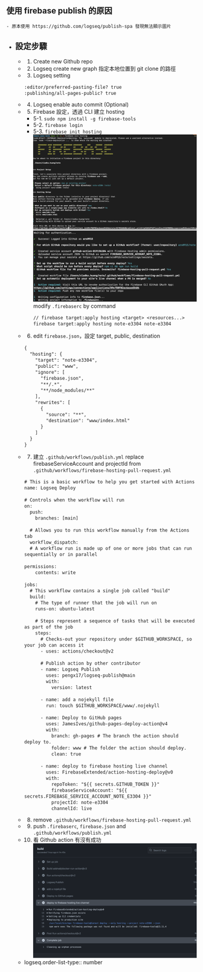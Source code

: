 ## 使用 firebase publish 的原因
	- 原本使用 https://github.com/logseq/publish-spa 發現無法顯示圖片
- ## 設定步驟
	- 1. Create new Github repo
	- 2. Logseq create new graph 指定本地位置到 git clone 的路徑
	- 3. Logseq setting
	  ```
	  :editor/preferred-pasting-file? true
	  :publishing/all-pages-public? true
	  ```
	- 4. Logseq enable auto commit (Optional)
	- 5. Firebase 設定，透過 CLI 建立 hosting
		- 5-1. `sudo npm install -g firebase-tools`
		- 5-2. `firebase login`
		- 5-3. `firebase init hosting`
		  ![image.png](../assets/image_1719212096536_0.png)
		  ![image.png](../assets/image_1719212150032_0.png)modify `.firebaserc` by command 
		  ```
		  // firebase target:apply hosting <target> <resources...>
		  firebase target:apply hosting note-e3304 note-e3304
		  ```
	- 6. edit `firebase.json`，設定 target, public, destination
	  ```
	  {
	    "hosting": {
	      "target": "note-e3304",
	      "public": "www",
	      "ignore": [
	        "firebase.json",
	        "**/.*",
	        "**/node_modules/**"
	      ],
	      "rewrites": [
	        {
	          "source": "**",
	          "destination": "www/index.html"
	        }
	      ]
	    }
	  }
	  ```
	- 7. 建立 `.github/workflows/publish.yml` replace firebaseServiceAccount and projectId from `.github/workflows/firebase-hosting-pull-request.yml`
	  ```
	  # This is a basic workflow to help you get started with Actions
	  name: Logseq Deploy
	  
	  # Controls when the workflow will run
	  on:
	    push:
	      branches: [main]
	  
	    # Allows you to run this workflow manually from the Actions tab
	    workflow_dispatch:
	    # A workflow run is made up of one or more jobs that can run sequentially or in parallel
	  
	  permissions:
	      contents: write
	  
	  jobs:
	    # This workflow contains a single job called "build"
	    build:
	      # The type of runner that the job will run on
	      runs-on: ubuntu-latest
	  
	      # Steps represent a sequence of tasks that will be executed as part of the job
	      steps:
	        # Checks-out your repository under $GITHUB_WORKSPACE, so your job can access it
	        - uses: actions/checkout@v2
	        
	        # Publish action by other contributor
	        - name: Logseq Publish
	          uses: pengx17/logseq-publish@main
	          with:
	            version: latest
	  
	        - name: add a nojekyll file
	          run: touch $GITHUB_WORKSPACE/www/.nojekyll
	  
	        - name: Deploy to GitHub pages
	          uses: JamesIves/github-pages-deploy-action@v4
	          with:
	            branch: gh-pages # The branch the action should deploy to.
	            folder: www # The folder the action should deploy.
	            clean: true
	  
	        - name: deploy to firebase hosting live channel
	          uses: FirebaseExtended/action-hosting-deploy@v0
	          with:
	            repoToken: "${{ secrets.GITHUB_TOKEN }}"
	            firebaseServiceAccount: "${{ secrets.FIREBASE_SERVICE_ACCOUNT_NOTE_E3304 }}"
	            projectId: note-e3304
	            channelId: live
	  ```
	- 8. remove `.github/workflows/firebase-hosting-pull-request.yml`
	- 9. push `.firebaserc`, `firebase.json` and `.github/workflows/publish.yml`
	- 10. 看 Github action 有沒有成功
	  ![image.png](../assets/image_1719213052775_0.png)
	- logseq.order-list-type:: number